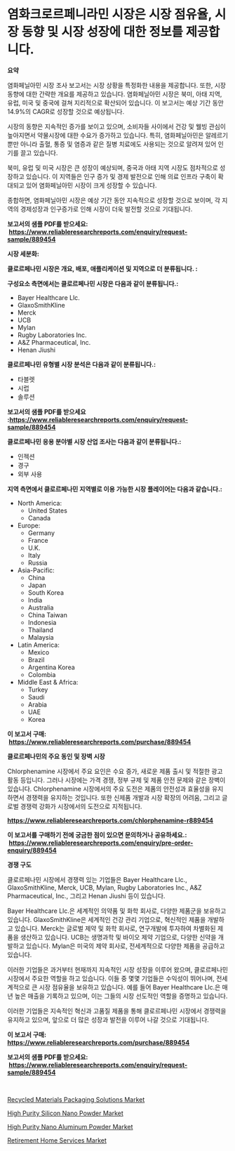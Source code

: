 <p><h1>염화크로르페니라민 시장은 시장 점유율, 시장 동향 및 시장 성장에 대한 정보를 제공합니다.</h1></p><p><strong>요약</strong></p>
<p><p>염화페닐아민 시장 조사 보고서는 시장 상황을 특정화한 내용을 제공합니다. 또한, 시장 동향에 대한 간략한 개요를 제공하고 있습니다. 염화페닐아민 시장은 북미, 아태 지역, 유럽, 미국 및 중국에 걸쳐 지리적으로 확산되어 있습니다. 이 보고서는 예상 기간 동안 14.9%의 CAGR로 성장할 것으로 예상됩니다.</p><p>시장의 동향은 지속적인 증가를 보이고 있으며, 소비자들 사이에서 건강 및 웰빙 관심이 높아지면서 약물시장에 대한 수요가 증가하고 있습니다. 특히, 염화페닐아민은 알레르기 뿐만 아니라 출혈, 통증 및 염증과 같은 질병 치료에도 사용되는 것으로 알려져 있어 인기를 끌고 있습니다.</p><p>북미, 유럽 및 미국 시장은 큰 성장이 예상되며, 중국과 아태 지역 시장도 점차적으로 성장하고 있습니다. 이 지역들은 인구 증가 및 경제 발전으로 인해 의료 인프라 구축이 확대되고 있어 염화페닐아민 시장이 크게 성장할 수 있습니다.</p><p>종합하면, 염화페닐아민 시장은 예상 기간 동안 지속적으로 성장할 것으로 보이며, 각 지역의 경제성장과 인구증가로 인해 시장이 더욱 발전할 것으로 기대됩니다.</p></p>
<p><strong>보고서의 샘플 PDF를 받으세요: &nbsp;<a href="https://www.reliableresearchreports.com/enquiry/request-sample/889454">https://www.reliableresearchreports.com/enquiry/request-sample/889454</a></strong></p>
<p><strong>시장 세분화:</strong></p>
<p><strong> 클로르페나민 시장은 개요, 배포, 애플리케이션 및 지역으로 더 분류됩니다. :</strong></p>
<p><strong>구성요소 측면에서는 클로르페나민 시장은 다음과 같이 분류됩니다.:</strong></p>
<p><ul><li>Bayer Healthcare Llc.</li><li>GlaxoSmithKline</li><li>Merck</li><li>UCB</li><li>Mylan</li><li>Rugby Laboratories Inc.</li><li>A&Z Pharmaceutical, Inc.</li><li>Henan Jiushi</li></ul></p>
<p><strong> 클로르페나민 유형별 시장 분석은 다음과 같이 분류됩니다.:</strong></p>
<p><ul><li>타블렛</li><li>시럽</li><li>솔루션</li></ul></p>
<p><strong>보고서의 샘플 PDF를 받으세요 :<a href="https://www.reliableresearchreports.com/enquiry/request-sample/889454">https://www.reliableresearchreports.com/enquiry/request-sample/889454</a></strong></p>
<p><strong> 클로르페나민 응용 분야별 시장 산업 조사는 다음과 같이 분류됩니다.:</strong></p>
<p><ul><li>인젝션</li><li>경구</li><li>외부 사용</li></ul></p>
<p><strong>지역 측면에서 클로르페나민 지역별로 이용 가능한 시장 플레이어는 다음과 같습니다.:</strong></p>
<p><ul>
    <li>
        North America:
        <ul>
            <li>United States</li>
            <li>Canada</li>
        </ul>
    </li>
    <li>
        Europe:
        <ul>
            <li>Germany</li>
            <li>France</li>
            <li>U.K.</li>
            <li>Italy</li>
            <li>Russia</li>
        </ul>
    </li>
    <li>
        Asia-Pacific:
        <ul>
            <li>China</li>
            <li>Japan</li>
            <li>South Korea</li>
            <li>India</li>
            <li>Australia</li>
            <li>China Taiwan</li>
            <li>Indonesia</li>
            <li>Thailand</li>
            <li>Malaysia</li>
        </ul>
    </li>
    <li>
        Latin America:
        <ul>
            <li>Mexico</li>
            <li>Brazil</li>
            <li>Argentina Korea</li>
            <li>Colombia</li>
        </ul>
    </li>
    <li>
        Middle East & Africa:
        <ul>
            <li>Turkey</li>
            <li>Saudi</li>
            <li>Arabia</li>
            <li>UAE</li>
            <li>Korea</li>
        </ul>
    </li>
    </ul></p>
<p><strong>이 보고서 구매: &nbsp;<a href="https://www.reliableresearchreports.com/purchase/889454">https://www.reliableresearchreports.com/purchase/889454</a></strong></p>
<p><strong>클로르페나민의 주요 동인 및 장벽 시장</strong></p>
<p><p>Chlorphenamine 시장에서 주요 요인은 수요 증가, 새로운 제품 출시 및 적절한 광고 활동 등입니다. 그러나 시장에는 가격 경쟁, 정부 규제 및 제품 안전 문제와 같은 장벽이 있습니다. Chlorphenamine 시장에서의 주요 도전은 제품의 안전성과 효율성을 유지하면서 경쟁력을 유지하는 것입니다. 또한 신제품 개발과 시장 확장의 어려움, 그리고 글로벌 경쟁력 강화가 시장에서의 도전으로 지적됩니다.</p></p>
<p><strong><a href="https://www.reliableresearchreports.com/chlorphenamine-r889454">https://www.reliableresearchreports.com/chlorphenamine-r889454</a></strong></p>
<p><strong>이 보고서를 구매하기 전에 궁금한 점이 있으면 문의하거나 공유하세요.: &nbsp;<a href="https://www.reliableresearchreports.com/enquiry/pre-order-enquiry/889454">https://www.reliableresearchreports.com/enquiry/pre-order-enquiry/889454</a></strong></p>
<p><strong>경쟁 구도</strong></p>
<p><p>클로르페나민 시장에서 경쟁력 있는 기업들은 Bayer Healthcare Llc., GlaxoSmithKline, Merck, UCB, Mylan, Rugby Laboratories Inc., A&Z Pharmaceutical, Inc., 그리고 Henan Jiushi 등이 있습니다. </p><p>Bayer Healthcare Llc.은 세계적인 의약품 및 화학 회사로, 다양한 제품군을 보유하고 있습니다. GlaxoSmithKline은 세계적인 건강 관리 기업으로, 혁신적인 제품을 개발하고 있습니다. Merck는 글로벌 제약 및 화학 회사로, 연구개발에 투자하여 차별화된 제품을 생산하고 있습니다. UCB는 생명과학 및 바이오 제약 기업으로, 다양한 신약을 개발하고 있습니다. Mylan은 미국의 제약 회사로, 전세계적으로 다양한 제품을 공급하고 있습니다. </p><p>이러한 기업들은 과거부터 현재까지 지속적인 시장 성장을 이루어 왔으며, 클로르페나민 시장에서 주요한 역할을 하고 있습니다. 이들 중 몇몇 기업들은 수익성이 뛰어나며, 전세계적으로 큰 시장 점유율을 보유하고 있습니다. 예를 들어 Bayer Healthcare Llc.은 매년 높은 매출을 기록하고 있으며, 이는 그들의 시장 선도적인 역할을 증명하고 있습니다.</p><p>이러한 기업들은 지속적인 혁신과 고품질 제품을 통해 클로르페나민 시장에서 경쟁력을 유지하고 있으며, 앞으로 더 많은 성장과 발전을 이루어 나갈 것으로 기대됩니다.</p></p>
<p><strong>이 보고서 구매: &nbsp; <a href="https://www.reliableresearchreports.com/purchase/889454">https://www.reliableresearchreports.com/purchase/889454</a></strong></p>
<p><strong>보고서의 샘플 PDF를 받으세요: &nbsp;<a href="https://www.reliableresearchreports.com/enquiry/request-sample/889454">https://www.reliableresearchreports.com/enquiry/request-sample/889454</a></strong><strong></strong></p>
<p>&nbsp;</p>
<p><p><a href="https://github.com/lataunyatinikmelvin59ilbd0dv/Market-Research-Report-List-2/blob/main/recycled-materials-packaging-solutions-market.md">Recycled Materials Packaging Solutions Market</a></p><p><a href="https://www.linkedin.com/pulse/high-purity-silicon-nano-powder-market-research-report-wicae?trackingId=vhGEs9DOmocSzsHNi%2BzhMw%3D%3D">High Purity Silicon Nano Powder Market</a></p><p><a href="https://www.linkedin.com/pulse/high-purity-nano-aluminum-powder-market-size-growth-forecast-smhge?trackingId=3ebd%2FpC%2B%2FArHR3KTUjCNNA%3D%3D">High Purity Nano Aluminum Powder Market</a></p><p><a href="https://github.com/pgtimber/Market-Research-Report-List-2/blob/main/retirement-home-services-market.md">Retirement Home Services Market</a></p></p>